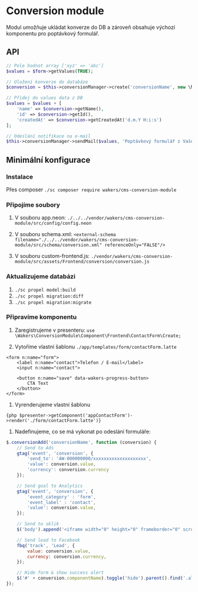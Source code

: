# Conversion module
Modul umožňuje ukládat konverze do DB a zároveň obsahuje výchozí komponentu pro poptávkový formulář. 

## API
```php
// Pole hodnot array ['xyz' => 'abc']
$values = $form->getValues(TRUE);

// Uložení konverze do databáze
$conversion = $this->conversionManager->create('conversionName', new \Nette\Utils\DateTime, $values); // return Conversion;

// Přidej do values data z DB
$values = $values + [
    'name' => $conversion->getName(),
    'id' => $conversion->getId(),
    'createdAt' => $conversion->getCreatedAt('d.m.Y H:i:s')
];

// Odeslání notifikace na e-mail
$this->conversionManager->sendMail($values, 'Poptávkový formulář z Vašeho webu', "Dobrý den,\n\rz Vašeho webu byl právě odeslán kontaktní formulář.");

```

## Minimální konfigurace

### Instalace
Přes composer `./sc composer require wakers/cms-conversion-module`

### Připojíme soubory
1. V souboru app.neon:
`./../../vendor/wakers/cms-conversion-module/src/config/config.neon`

1. V souboru schema.xml:
`<external-schema filename="./../../vendor/wakers/cms-conversion-module/src/schema/conversion.xml" referenceOnly="FALSE"/>`

1. V souboru custom-frontend.js:
`./vendor/wakers/cms-conversion-module/src/assets/Frontend/conversion/conversion.js`

### Aktualizujeme databázi
1. `./sc propel model:build`
1. `./sc propel migration:diff`
1. `./sc propel migration:migrate`

### Připravíme komponentu
1. Zaregistrujeme v presenteru:
`use \Wakers\ConversionModule\Component\Frontend\ContactForm\Create;`

1. Vytoříme vlastní šablonu `./app/templates/form/contactForm.latte`
```latte
<form n:name="form">
    <label n:name="contact">Telefon / E-mail</label>
    <input n:name="contact">

    <button n:name="save" data-wakers-progress-button>
        CTA Text
    </button>
</form>
```

1. Vyrenderujeme vlastní šablonu
```latte
{php $presenter->getComponent('appContactForm')->render('./form/contactForm.latte')}
```

1. Nadefinujeme, co se má vykonat po odeslání formuláře:
```javascript
$.conversionAdd('conversionName', function (conversion) {
    // Send to Ads
    gtag('event', 'conversion', {
        'send_to': 'AW-000000000/xxxxxxxxxxxxxxxxxxxx',
        'value': conversion.value,
        'currency': conversion.currency
    });

    // Send goal to Analytics
    gtag('event', 'conversion', {
        'event_category' : 'form',
        'event_label' : 'contact',
        'value': conversion.value,
    });

    // Send to sklik
    $('body').append('<iframe width="0" height="0" frameborder="0" scrolling="no" src="//c.imedia.cz/checkConversion?c=000000000&amp;color=ffffff&amp;v=' + conversion.value +'" style="display: none !important; width: 1px !important; height: 1px !important; opacity: 0 !important; pointer-events: none !important;"></iframe>');

    // Send lead to Facebook
    fbq('track', 'Lead', {
        value: conversion.value,
        currency: conversion.currency,
    });

    // Hide form & show success alert
    $('#' + conversion.componentName).toggle('hide').parent().find('.alert.alert-success').toggle('show');
});
```


